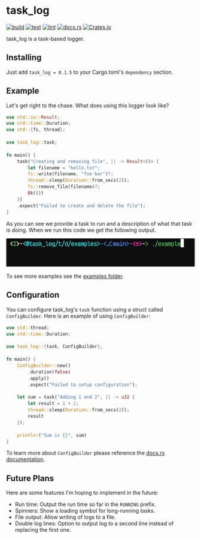 # task_log

[![build](https://github.com/gleich/task_log/actions/workflows/build.yml/badge.svg)](https://github.com/gleich/task_log/actions/workflows/build.yml)
[![test](https://github.com/gleich/task_log/actions/workflows/test.yml/badge.svg)](https://github.com/gleich/task_log/actions/workflows/test.yml)
[![lint](https://github.com/gleich/task_log/actions/workflows/lint.yml/badge.svg)](https://github.com/gleich/task_log/actions/workflows/lint.yml)
[![docs.rs](https://img.shields.io/docsrs/task_log)](https://docs.rs/task_log/)
[![Crates.io](https://img.shields.io/crates/v/task_log)](https://crates.io/crates/task_log/)

task_log is a task-based logger.

## Installing

Just add `task_log = 0.1.5` to your Cargo.toml's `dependency` section.

## Example

Let's get right to the chase. What does using this logger look like?

```rust
use std::io::Result;
use std::time::Duration;
use std::{fs, thread};

use task_log::task;

fn main() {
	task("Creating and removing file", || -> Result<()> {
		let filename = "hello.txt";
		fs::write(filename, "foo bar")?;
		thread::sleep(Duration::from_secs(2));
		fs::remove_file(filename)?;
		Ok(())
	})
	.expect("Failed to create and delete the file");
}

```

As you can see we provide a task to run and a description of what that task is doing. When we run this code we get the following output.

![demo](https://raw.githubusercontent.com/gleich/task_log/main/demo.gif)

To see more examples see the [examples folder](./examples/).

## Configuration

You can configure task_log's `task` function using a struct called `ConfigBuilder`. Here is an example of using `ConfigBuilder`:

```rust
use std::thread;
use std::time::Duration;

use task_log::{task, ConfigBuilder};

fn main() {
	ConfigBuilder::new()
		.duration(false)
		.apply()
		.expect("Failed to setup configuration");

	let sum = task("Adding 1 and 2", || -> u32 {
		let result = 1 + 2;
		thread::sleep(Duration::from_secs(2));
		result
	});

	println!("Sum is {}", sum)
}
```

To learn more about `ConfigBuilder` please reference the [docs.rs documentation](https://docs.rs/task_log).

## Future Plans

Here are some features I'm hoping to implement in the future:

- Run time: Output the run time so far in the `RUNNING` prefix.
- Spinners: Show a loading symbol for long-running tasks.
- File output: Allow writing of logs to a file.
- Double log lines: Option to output log to a second line instead of replacing the first one.
